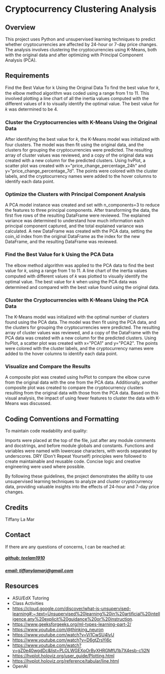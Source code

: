 # Cryptocurrency Clustering Analysis


## Overview
This project uses Python and unsupervised learning techniques to predict whether cryptocurrencies are affected by 24-hour or 7-day price changes. The analysis involves clustering the cryptocurrencies using K-Means, both with the original data and after optimizing with Principal Component Analysis (PCA).

## Requirements
Find the Best Value for k Using the Original Data
To find the best value for 𝑘, the elbow method algorithm was coded using a range from 1 to 11. This involved plotting a line chart of all the inertia values computed with the different values of 
𝑘 to visually identify the optimal value. The best value for 𝑘 was determined to be 4.

### Cluster the Cryptocurrencies with K-Means Using the Original Data
After identifying the best value for 𝑘, the K-Means model was initialized with four clusters. The model was then fit using the original data, and the clusters for grouping the cryptocurrencies were predicted. The resulting array of cluster values was reviewed, and a copy of the original data was created with a new column for the predicted clusters. Using hvPlot, a scatter plot was created with x="price_change_percentage_24h" and y="price_change_percentage_7d". The points were colored with the cluster labels, and the cryptocurrency names were added to the hover columns to identify each data point.

### Optimize the Clusters with Principal Component Analysis
A PCA model instance was created and set with n_components=3 to reduce the features to three principal components. After transforming the data, the first five rows of the resulting DataFrame were reviewed. The explained variance was determined to understand how much information each principal component captured, and the total explained variance was calculated. A new DataFrame was created with the PCA data, setting the coin_id index from the original DataFrame as the index for the new DataFrame, and the resulting DataFrame was reviewed.

### Find the Best Value for k Using the PCA Data
The elbow method algorithm was applied to the PCA data to find the best value for 𝑘, using a range from 1 to 11. A line chart of the inertia values computed with different values of 
𝑘 was plotted to visually identify the optimal value. The best value for 𝑘 when using the PCA data was determined and compared with the best value found using the original data.

### Cluster the Cryptocurrencies with K-Means Using the PCA Data
The K-Means model was initialized with the optimal number of clusters found using the PCA data. The model was then fit using the PCA data, and the clusters for grouping the cryptocurrencies were predicted. The resulting array of cluster values was reviewed, and a copy of the DataFrame with the PCA data was created with a new column for the predicted clusters. Using hvPlot, a scatter plot was created with x="PCA1" and y="PCA2". The points were colored with the cluster labels, and the cryptocurrency names were added to the hover columns to identify each data point.

### Visualize and Compare the Results
A composite plot was created using hvPlot to compare the elbow curve from the original data with the one from the PCA data. Additionally, another composite plot was created to compare the cryptocurrency clusters resulting from the original data with those from the PCA data. Based on this visual analysis, the impact of using fewer features to cluster the data with K-Means was discussed.

## Coding Conventions and Formatting
To maintain code readability and quality:

Imports were placed at the top of the file, just after any module comments and docstrings, and before module globals and constants.
Functions and variables were named with lowercase characters, with words separated by underscores.
DRY (Don't Repeat Yourself) principles were followed to create maintainable and reusable code.
Concise logic and creative engineering were used where possible.

By following these guidelines, the project demonstrates the ability to use unsupervised learning techniques to analyze and cluster cryptocurrency data, providing valuable insights into the effects of 24-hour and 7-day price changes.

## Credits
Tiffany La Mar

## Contact
If there are any questions of concerns, I can be reached at:
##### [github: teelam1910](https://github.com/teelam1910)
##### [email: tiffanylamarj@gmail.com](mailto:tiffanylamarj@gmail.com)

## Resources
- ASU/EdX Tutoring
- Class Activities
- https://cloud.google.com/discover/what-is-unsupervised-learning#:~:text=Unsupervised%20learning%20in%20artificial%20intelligence,any%20explicit%20guidance%20or%20instruction.
- https://www.geeksforgeeks.org/ml-types-learning-part-2/
- https://www.youtube.com/@thinking_neuron
- https://www.youtube.com/watch?v=Vi1CwSU4IyU
- https://www.youtube.com/watch?v=D6gtZrsYi6c
- https://www.youtube.com/watch?v=gZ0e40wgdDc&list=PLOLWGEXpOrByXHRGMfU1b7X4esb-c1i2N
- https://hvplot.holoviz.org/user_guide/Plotting.html
- https://hvplot.holoviz.org/reference/tabular/line.html
- OpenAI
